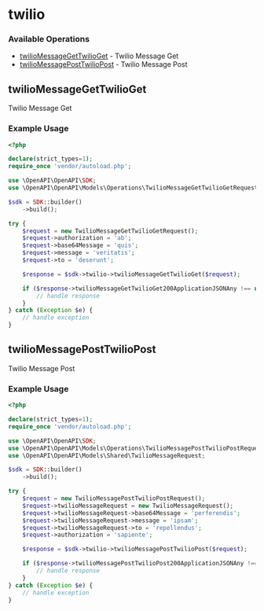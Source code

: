 # twilio

### Available Operations

* [twilioMessageGetTwilioGet](#twiliomessagegettwilioget) - Twilio Message Get
* [twilioMessagePostTwilioPost](#twiliomessageposttwiliopost) - Twilio Message Post

## twilioMessageGetTwilioGet

Twilio Message Get

### Example Usage

```php
<?php

declare(strict_types=1);
require_once 'vendor/autoload.php';

use \OpenAPI\OpenAPI\SDK;
use \OpenAPI\OpenAPI\Models\Operations\TwilioMessageGetTwilioGetRequest;

$sdk = SDK::builder()
    ->build();

try {
    $request = new TwilioMessageGetTwilioGetRequest();
    $request->authorization = 'ab';
    $request->base64Message = 'quis';
    $request->message = 'veritatis';
    $request->to = 'deserunt';

    $response = $sdk->twilio->twilioMessageGetTwilioGet($request);

    if ($response->twilioMessageGetTwilioGet200ApplicationJSONAny !== null) {
        // handle response
    }
} catch (Exception $e) {
    // handle exception
}
```

## twilioMessagePostTwilioPost

Twilio Message Post

### Example Usage

```php
<?php

declare(strict_types=1);
require_once 'vendor/autoload.php';

use \OpenAPI\OpenAPI\SDK;
use \OpenAPI\OpenAPI\Models\Operations\TwilioMessagePostTwilioPostRequest;
use \OpenAPI\OpenAPI\Models\Shared\TwilioMessageRequest;

$sdk = SDK::builder()
    ->build();

try {
    $request = new TwilioMessagePostTwilioPostRequest();
    $request->twilioMessageRequest = new TwilioMessageRequest();
    $request->twilioMessageRequest->base64Message = 'perferendis';
    $request->twilioMessageRequest->message = 'ipsam';
    $request->twilioMessageRequest->to = 'repellendus';
    $request->authorization = 'sapiente';

    $response = $sdk->twilio->twilioMessagePostTwilioPost($request);

    if ($response->twilioMessagePostTwilioPost200ApplicationJSONAny !== null) {
        // handle response
    }
} catch (Exception $e) {
    // handle exception
}
```
